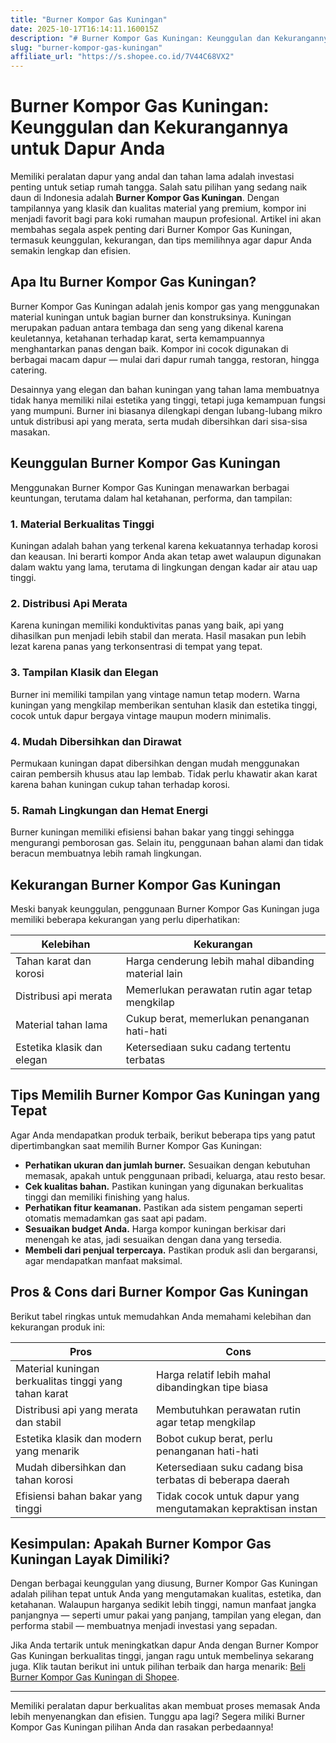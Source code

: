 ```yaml
---
title: "Burner Kompor Gas Kuningan"
date: 2025-10-17T16:14:11.160015Z
description: "# Burner Kompor Gas Kuningan: Keunggulan dan Kekurangannya untuk Dapur Anda..."
slug: "burner-kompor-gas-kuningan"
affiliate_url: "https://s.shopee.co.id/7V44C68VX2"
---
```

# Burner Kompor Gas Kuningan: Keunggulan dan Kekurangannya untuk Dapur Anda

Memiliki peralatan dapur yang andal dan tahan lama adalah investasi penting untuk setiap rumah tangga. Salah satu pilihan yang sedang naik daun di Indonesia adalah **Burner Kompor Gas Kuningan**. Dengan tampilannya yang klasik dan kualitas material yang premium, kompor ini menjadi favorit bagi para koki rumahan maupun profesional. Artikel ini akan membahas segala aspek penting dari Burner Kompor Gas Kuningan, termasuk keunggulan, kekurangan, dan tips memilihnya agar dapur Anda semakin lengkap dan efisien.

## Apa Itu Burner Kompor Gas Kuningan?

Burner Kompor Gas Kuningan adalah jenis kompor gas yang menggunakan material kuningan untuk bagian burner dan konstruksinya. Kuningan merupakan paduan antara tembaga dan seng yang dikenal karena keuletannya, ketahanan terhadap karat, serta kemampuannya menghantarkan panas dengan baik. Kompor ini cocok digunakan di berbagai macam dapur — mulai dari dapur rumah tangga, restoran, hingga catering.

Desainnya yang elegan dan bahan kuningan yang tahan lama membuatnya tidak hanya memiliki nilai estetika yang tinggi, tetapi juga kemampuan fungsi yang mumpuni. Burner ini biasanya dilengkapi dengan lubang-lubang mikro untuk distribusi api yang merata, serta mudah dibersihkan dari sisa-sisa masakan.

## Keunggulan Burner Kompor Gas Kuningan

Menggunakan Burner Kompor Gas Kuningan menawarkan berbagai keuntungan, terutama dalam hal ketahanan, performa, dan tampilan:

### 1. Material Berkualitas Tinggi

Kuningan adalah bahan yang terkenal karena kekuatannya terhadap korosi dan keausan. Ini berarti kompor Anda akan tetap awet walaupun digunakan dalam waktu yang lama, terutama di lingkungan dengan kadar air atau uap tinggi.

### 2. Distribusi Api Merata

Karena kuningan memiliki konduktivitas panas yang baik, api yang dihasilkan pun menjadi lebih stabil dan merata. Hasil masakan pun lebih lezat karena panas yang terkonsentrasi di tempat yang tepat.

### 3. Tampilan Klasik dan Elegan

Burner ini memiliki tampilan yang vintage namun tetap modern. Warna kuningan yang mengkilap memberikan sentuhan klasik dan estetika tinggi, cocok untuk dapur bergaya vintage maupun modern minimalis.

### 4. Mudah Dibersihkan dan Dirawat

Permukaan kuningan dapat dibersihkan dengan mudah menggunakan cairan pembersih khusus atau lap lembab. Tidak perlu khawatir akan karat karena bahan kuningan cukup tahan terhadap korosi.

### 5. Ramah Lingkungan dan Hemat Energi

Burner kuningan memiliki efisiensi bahan bakar yang tinggi sehingga mengurangi pemborosan gas. Selain itu, penggunaan bahan alami dan tidak beracun membuatnya lebih ramah lingkungan.

## Kekurangan Burner Kompor Gas Kuningan

Meski banyak keunggulan, penggunaan Burner Kompor Gas Kuningan juga memiliki beberapa kekurangan yang perlu diperhatikan:

| Kelebihan | Kekurangan |
|--------------|--------------|
| Tahan karat dan korosi | Harga cenderung lebih mahal dibanding material lain |
| Distribusi api merata | Memerlukan perawatan rutin agar tetap mengkilap |
| Material tahan lama | Cukup berat, memerlukan penanganan hati-hati |
| Estetika klasik dan elegan | Ketersediaan suku cadang tertentu terbatas |

## Tips Memilih Burner Kompor Gas Kuningan yang Tepat

Agar Anda mendapatkan produk terbaik, berikut beberapa tips yang patut dipertimbangkan saat memilih Burner Kompor Gas Kuningan:

- **Perhatikan ukuran dan jumlah burner.** Sesuaikan dengan kebutuhan memasak, apakah untuk penggunaan pribadi, keluarga, atau resto besar.
- **Cek kualitas bahan.** Pastikan kuningan yang digunakan berkualitas tinggi dan memiliki finishing yang halus.
- **Perhatikan fitur keamanan.** Pastikan ada sistem pengaman seperti otomatis memadamkan gas saat api padam.
- **Sesuaikan budget Anda.** Harga kompor kuningan berkisar dari menengah ke atas, jadi sesuaikan dengan dana yang tersedia.
- **Membeli dari penjual terpercaya.** Pastikan produk asli dan bergaransi, agar mendapatkan manfaat maksimal.

## Pros & Cons dari Burner Kompor Gas Kuningan

Berikut tabel ringkas untuk memudahkan Anda memahami kelebihan dan kekurangan produk ini:

| **Pros** | **Cons** |
|----------------------|--------------------------|
| Material kuningan berkualitas tinggi yang tahan karat | Harga relatif lebih mahal dibandingkan tipe biasa |
| Distribusi api yang merata dan stabil | Membutuhkan perawatan rutin agar tetap mengkilap |
| Estetika klasik dan modern yang menarik | Bobot cukup berat, perlu penanganan hati-hati |
| Mudah dibersihkan dan tahan korosi | Ketersediaan suku cadang bisa terbatas di beberapa daerah |
| Efisiensi bahan bakar yang tinggi | Tidak cocok untuk dapur yang mengutamakan kepraktisan instan |

## Kesimpulan: Apakah Burner Kompor Gas Kuningan Layak Dimiliki?

Dengan berbagai keunggulan yang diusung, Burner Kompor Gas Kuningan adalah pilihan tepat untuk Anda yang mengutamakan kualitas, estetika, dan ketahanan. Walaupun harganya sedikit lebih tinggi, namun manfaat jangka panjangnya — seperti umur pakai yang panjang, tampilan yang elegan, dan performa stabil — membuatnya menjadi investasi yang sepadan.

Jika Anda tertarik untuk meningkatkan dapur Anda dengan Burner Kompor Gas Kuningan berkualitas tinggi, jangan ragu untuk membelinya sekarang juga. Klik tautan berikut ini untuk pilihan terbaik dan harga menarik: [Beli Burner Kompor Gas Kuningan di Shopee](https://s.shopee.co.id/7V44C68VX2).

---

Memiliki peralatan dapur berkualitas akan membuat proses memasak Anda lebih menyenangkan dan efisien. Tunggu apa lagi? Segera miliki Burner Kompor Gas Kuningan pilihan Anda dan rasakan perbedaannya!